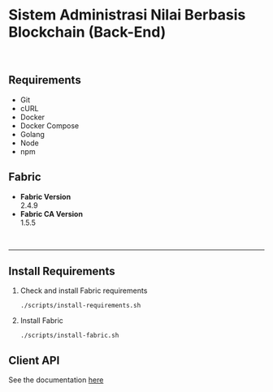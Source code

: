 # Sistem Administrasi Nilai Berbasis Blockchain (Back-End)

<br>

## Requirements

- Git
- cURL
- Docker
- Docker Compose
- Golang
- Node
- npm
<!-- - Python -->


## Fabric

- **Fabric Version** \
  2.4.9
- **Fabric CA Version** \
  1.5.5

<br>


---

## Install Requirements

1. Check and install Fabric requirements
   ```
   ./scripts/install-requirements.sh
   ```

2. Install Fabric
   ```
   ./scripts/install-fabric.sh
   ```
   
## Client API
See the documentation [here](https://documenter.getpostman.com/view/15252427/2s93RRwtez)



